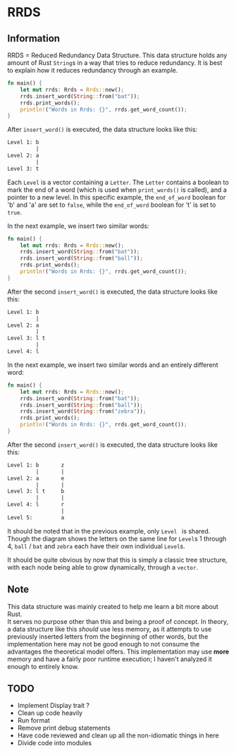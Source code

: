 # RRDS

## Information
RRDS = Reduced Redundancy Data Structure.  This data structure holds any amount
of Rust `String`s in a way that tries to reduce redundancy.  It is best to
explain how it reduces redundancy through an example.

```rust
fn main() {
    let mut rrds: Rrds = Rrds::new();
    rrds.insert_word(String::from("bat"));
    rrds.print_words();
    println!("Words in Rrds: {}", rrds.get_word_count());
}
```

After `insert_word()` is executed, the data structure looks like this:

```txt
Level 1: b
         |
Level 2: a
         |
Level 3: t
```

Each `Level` is a vector containing a `Letter`.  The `Letter` contains a boolean
to mark the end of a word (which is used when `print_words()` is called), and a
pointer to a new level.  In this specific example, the `end_of_word` boolean for
'b' and 'a' are set to `false`, while the `end_of_word` boolean for 't' is set
to `true`.

In the next example, we insert two similar words:

```rust
fn main() {
    let mut rrds: Rrds = Rrds::new();
    rrds.insert_word(String::from("bat"));
    rrds.insert_word(String::from("ball"));
    rrds.print_words();
    println!("Words in Rrds: {}", rrds.get_word_count());
}
```

After the second `insert_word()` is executed, the data structure looks like
this:

```txt
Level 1: b
         |
Level 2: a
         |
Level 3: l t
         |
Level 4: l
```

In the next example, we insert two similar words and an entirely different word:

```rust
fn main() {
    let mut rrds: Rrds = Rrds::new();
    rrds.insert_word(String::from("bat"));
    rrds.insert_word(String::from("ball"));
    rrds.insert_word(String::from("zebra"));
    rrds.print_words();
    println!("Words in Rrds: {}", rrds.get_word_count());
}
```

After the second `insert_word()` is executed, the data structure looks like
this:

```txt
Level 1: b       z
         |       |
Level 2: a       e
         |       |
Level 3: l t     b
         |       |
Level 4: l       r
                 |
Level 5:         a
```

It should be noted that in the previous example, only `Level ` is shared.  
Though the diagram shows the letters on the same line for `Level`s 1 through 4,
`ball` / `bat` and `zebra` each have their own individual `Level`s.

It should be quite obvious by now that this is simply a classic tree structure,
with each node being able to grow dynamically, through a `vector`.

## Note
This data structure was mainly created to help me learn a bit more about Rust.   
It serves no purpose other than this and being a proof of concept.  In theory, a
data structure like this *should* use less memory, as it attempts to use
previously inserted letters from the beginning of other words, but the
implementation here may not be good enough to not consume the advantages the
theoretical model offers.  This implementation may use **more** memory and have
a fairly poor runtime execution; I haven't analyzed it enough to entirely know.

## TODO
 - Implement Display trait ?
 - Clean up code heavily
 - Run format
 - Remove print debug statements
 - Have code reviewed and clean up all the non-idiomatic things in here
 - Divide code into modules
